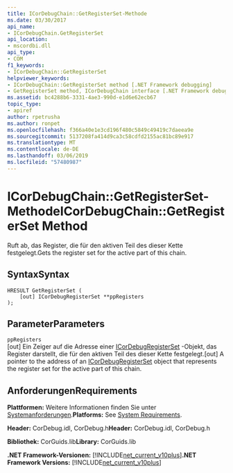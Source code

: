 ```yaml
---
title: ICorDebugChain::GetRegisterSet-Methode
ms.date: 03/30/2017
api_name:
- ICorDebugChain.GetRegisterSet
api_location:
- mscordbi.dll
api_type:
- COM
f1_keywords:
- ICorDebugChain::GetRegisterSet
helpviewer_keywords:
- ICorDebugChain::GetRegisterSet method [.NET Framework debugging]
- GetRegisterSet method, ICorDebugChain interface [.NET Framework debugging]
ms.assetid: bc4288b6-3331-4ae3-990d-e1d6e62ecb67
topic_type:
- apiref
author: rpetrusha
ms.author: ronpet
ms.openlocfilehash: f366a40e1e3cd196f480c5849c49419c7daeea9e
ms.sourcegitcommit: 5137208fa414d9ca3c58cdfd2155ac81bc89e917
ms.translationtype: MT
ms.contentlocale: de-DE
ms.lasthandoff: 03/06/2019
ms.locfileid: "57480987"
---
```

# <a name="icordebugchaingetregisterset-method"></a><span data-ttu-id="4e1de-102">ICorDebugChain::GetRegisterSet-Methode</span><span class="sxs-lookup"><span data-stu-id="4e1de-102">ICorDebugChain::GetRegisterSet Method</span></span>
<span data-ttu-id="4e1de-103">Ruft ab, das Register, die für den aktiven Teil des dieser Kette festgelegt.</span><span class="sxs-lookup"><span data-stu-id="4e1de-103">Gets the register set for the active part of this chain.</span></span>  
  
## <a name="syntax"></a><span data-ttu-id="4e1de-104">Syntax</span><span class="sxs-lookup"><span data-stu-id="4e1de-104">Syntax</span></span>  
  
```  
HRESULT GetRegisterSet (  
    [out] ICorDebugRegisterSet **ppRegisters  
);  
```  
  
## <a name="parameters"></a><span data-ttu-id="4e1de-105">Parameter</span><span class="sxs-lookup"><span data-stu-id="4e1de-105">Parameters</span></span>  
 `ppRegisters`  
 <span data-ttu-id="4e1de-106">[out] Ein Zeiger auf die Adresse einer [ICorDebugRegisterSet](../../../../docs/framework/unmanaged-api/debugging/icordebugregisterset-interface.md) -Objekt, das Register darstellt, die für den aktiven Teil des dieser Kette festgelegt.</span><span class="sxs-lookup"><span data-stu-id="4e1de-106">[out] A pointer to the address of an [ICorDebugRegisterSet](../../../../docs/framework/unmanaged-api/debugging/icordebugregisterset-interface.md) object that represents the register set for the active part of this chain.</span></span>  
  
## <a name="requirements"></a><span data-ttu-id="4e1de-107">Anforderungen</span><span class="sxs-lookup"><span data-stu-id="4e1de-107">Requirements</span></span>  
 <span data-ttu-id="4e1de-108">**Plattformen:** Weitere Informationen finden Sie unter [Systemanforderungen](../../../../docs/framework/get-started/system-requirements.md).</span><span class="sxs-lookup"><span data-stu-id="4e1de-108">**Platforms:** See [System Requirements](../../../../docs/framework/get-started/system-requirements.md).</span></span>  
  
 <span data-ttu-id="4e1de-109">**Header:** CorDebug.idl, CorDebug.h</span><span class="sxs-lookup"><span data-stu-id="4e1de-109">**Header:** CorDebug.idl, CorDebug.h</span></span>  
  
 <span data-ttu-id="4e1de-110">**Bibliothek:** CorGuids.lib</span><span class="sxs-lookup"><span data-stu-id="4e1de-110">**Library:** CorGuids.lib</span></span>  
  
 <span data-ttu-id="4e1de-111">**.NET Framework-Versionen:** [!INCLUDE[net_current_v10plus](../../../../includes/net-current-v10plus-md.md)]</span><span class="sxs-lookup"><span data-stu-id="4e1de-111">**.NET Framework Versions:** [!INCLUDE[net_current_v10plus](../../../../includes/net-current-v10plus-md.md)]</span></span>
